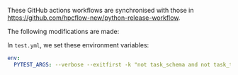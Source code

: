 These GitHub actions workflows are synchronised with those in https://github.com/hpcflow-new/python-release-workflow.

The following modifications are made:

In `test.yml`, we set these environment variables:

```yaml
env:
  PYTEST_ARGS: --verbose --exitfirst -k "not task_schema and not task_template and not resolve_elements and not input_value and not action" # disable failing tests while we set up CI
```
